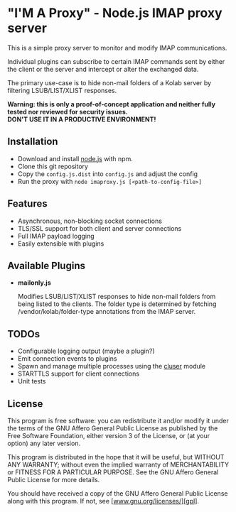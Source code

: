 "I'M A Proxy" - Node.js IMAP proxy server
=========================================

This is a simple proxy server to monitor and modify IMAP communications.

Individual plugins can subscribe to certain IMAP commands sent by either
the client or the server and intercept or alter the exchanged data.

The primary use-case is to hide non-mail folders of a Kolab server by
filtering LSUB/LIST/XLIST responses.

**Warning: this is only a proof-of-concept application and neither
fully tested nor reviewed for security issues.**<br/>
**DON'T USE IT IN A PRODUCTIVE ENVIRONMENT!**

Installation
------------

* Download and install [node.js][nodejs] with npm.
* Clone this git repository
* Copy the `config.js.dist` into `config.js` and adjust the config
* Run the proxy with `node imaproxy.js [<path-to-config-file>]`


Features
--------

* Asynchronous, non-blocking socket connections
* TLS/SSL support for both client and server connections
* Full IMAP payload logging
* Easily extensible with plugins


Available Plugins
-----------------

* **mailonly.js**

  Modifies LSUB/LIST/XLIST responses to hide non-mail folders from being
  listed to the clients. The folder type is determined by fetching
  /vendor/kolab/folder-type annotations from the IMAP server.



TODOs
-----

* Configurable logging output (maybe a plugin?)
* Emit connection events to plugins
* Spawn and manage multiple processes using the [cluser][cluster] module
* STARTTLS support for client connections
* Unit tests


License
-------

This program is free software: you can redistribute it and/or modify
it under the terms of the GNU Affero General Public License as
published by the Free Software Foundation, either version 3 of the
License, or (at your option) any later version.

This program is distributed in the hope that it will be useful,
but WITHOUT ANY WARRANTY; without even the implied warranty of
MERCHANTABILITY or FITNESS FOR A PARTICULAR PURPOSE. See the
GNU Affero General Public License for more details.

You should have received a copy of the GNU Affero General Public License
along with this program. If not, see [www.gnu.org/licenses/][gpl].


[nodejs]:  http://nodejs.org/
[cluster]: http://nodejs.org/docs/latest/api/cluster.html
[gpl]:     http://www.gnu.org/licenses/
